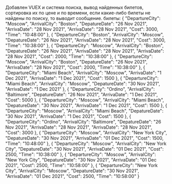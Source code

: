 
Добавлен VUEX и система поиска, вывод найденных билетов, сортировка их по цене и по времени, если какие-либо билеты не найдены по поиску, то выводит сообщение. 
билеты:
{
		"DepartureCity": "Moscow",
		"ArrivalCity": "Boston",
		"DepatureDate": "26 Nov 2021",
		"ArrivaDate": "28 Nov 2021",
		"ArrivaDate": "28 Nov 2021",
		"Cost": 3000,
		"Time": "10:48:00"
	},
	{
		"DepartureCity": "Boston",
		"ArrivalCity": "Moscow",
		"DepatureDate": "26 Nov 2021",
		"ArrivaDate": "28 Nov 2021",
		"Cost": 3000,
		"Time": "10:38:00"
	},
	{
		"DepartureCity": "Moscow",
		"ArrivalCity": "Boston",
		"DepatureDate": "26 Nov 2021",
		"ArrivaDate": "28 Nov 2021",
		"ArrivaDate": "28 Nov 2021",
		"Cost": 2000,
		"Time": "10:38:00"
	},
	{
		"DepartureCity": "Moscow",
		"ArrivalCity": "Boston",
		"DepatureDate": "26 Nov 2021",
		"ArrivaDate": "28 Nov 2021",
		"Cost": 2000,
		"Time": "10:38:00"
	},
	{
		"DepartureCity": "Miami Beach",
		"ArrivalCity": "Moscow",
		"ArrivaDate": "1 Dec 2021",
		"ArrivaDate": "1 Dec 2021",
		"Cost": 1500
	},
	{
		"DepartureCity": "Miami Beach",
		"ArrivalCity": "Moscow",
		"DepatureDate": "30 Nov 2021",
		"ArrivaDate": "1 Dec 2021"
	},
	{
		"DepartureCity": "Ordino",
		"ArrivalCity": "Baltimore",
		"DepatureDate": "26 Nov 2021",
		"ArrivaDate": "1 Dec 2021",
		"Cost": 5000
	},
	{
		"DepartureCity": "Moscow",
		"ArrivalCity": "Miami Beach",
		"DepatureDate": "30 Nov 2021",
		"ArrivaDate": "1 Dec 2021",
		"Cost": 1500
	},
	{
		"DepartureCity": "Moscow",
		"ArrivalCity": "Miami Beach",
		"DepatureDate": "30 Nov 2021",
		"ArrivaDate": "1 Dec 2021",
		"Cost": 1500
	},
	{
		"DepartureCity": "Ordino",
		"ArrivalCity": "Baltimore",
		"DepatureDate": "26 Nov 2021",
		"ArrivaDate": "28 Nov 2021",
		"ArrivaDate": "28 Nov 2021",
		"Cost": 3000
	},
	{
		"DepartureCity": "Moscow",
		"ArrivalCity": "New York City",
		"DepatureDate": "30 Nov 2021",
		"ArrivaDate": "01 Dec 2021",
		"Cost": 1500,
		"Time": "10:48:00"
	},
	{
		"DepartureCity": "Moscow",
		"ArrivalCity": "New York City",
		"DepatureDate": "30 Nov 2021",
		"ArrivaDate": "01 Dec 2021",
		"Cost": 2500,
		"Time": "10:38:00"
	},
	{
		"DepartureCity": "Moscow",
		"ArrivalCity": "New York City",
		"DepatureDate": "30 Nov 2021",
		"ArrivaDate": "01 Dec 2021",
		"Cost": 2500,
		"Time": "10:58:00"
	},
	{
		"DepartureCity": "New York City",
		"ArrivalCity": "Moscow",
		"DepatureDate": "30 Nov 2021",
		"ArrivaDate": "01 Dec 2021",
		"Cost": 2500,
		"Time": "10:58:00"
	}

